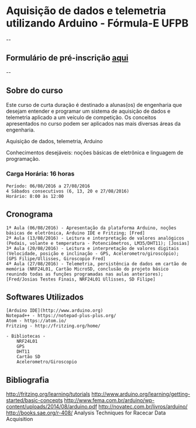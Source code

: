 # Aquisição de dados e telemetria utilizando Arduino - Fórmula-E UFPB

--
## Formulário de pré-inscrição [aqui](https://goo.gl/forms/MPU20tWTKTLSGbpV2)

--

## Sobre do curso



Este curso de curta duração é destinado a alunas(os) de engenharia que desejam entender e programar um sistema de aquisição de dados e telemetria aplicado a um veículo de competição. Os conceitos apresentados no curso podem ser aplicados nas mais diversas áreas da engenharia.

Aquisição de dados, telemetria, Arduino


Conhecimentos desejáveis: noções básicas de eletrônica e linguagem de programação.

### Carga Horária: 16 horas
	Período: 06/08/2016 a 27/08/2016
	4 Sábados consecutivos (6, 13, 20 e 27/08/2016)
	Horário: 8:00 às 12:00

## Cronograma

	1ª Aula (06/08/2016) - Apresentação da plataforma Arduino, noções básicas de eletrônica, Arduino IDE e Fritzing; [Fred]
	2ª Aula (13/08/2016) - Leitura e interpretação de valores analógicos (Pedais, volante e temperatura - Potenciômetros, LM35/DHT11); [Josias]
	3ª Aula (20/08/2016) - Leitura e interpretação de valores digitais (Velocidade, posição e inclinação - GPS, Acelerometro/giroscópio); [GPS Filipe/Ullisses, Giroscopio Fred]
	4ª Aula (27/08/2016) - Telemetria, persistência de dados em cartão de memória (NRF24L01, Cartão MicroSD, conclusão do projeto básico reunindo todas as funções programadas nas aulas anteriores); [Fred/Josias Testes Finais, NRF24L01 Ullisses, SD Filipe]

	
## Softwares Utilizados
	[Arduino IDE](http://www.arduino.org)
	Notepad++ - https://notepad-plus-plus.org/
	Atom - https://atom.io/
	Fritzing - http://fritzing.org/home/

	- Bibliotecas -
		NRF24L01
		GPS
		DHT11
		Cartão SD
		Acelerometro/Giroscopio




## Bibliografia

http://fritzing.org/learning/tutorials
http://www.arduino.org/learning/getting-started/basic-concepts
http://www.fema.com.br/arduino/wp-content/uploads/2014/08/arduino.pdf
http://novatec.com.br/livros/arduino/
http://books.sae.org/r-408/ Analysis Techniques for Racecar Data Acquisition
